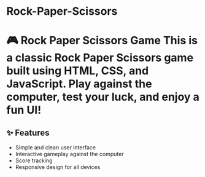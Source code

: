 # Rock-Paper-Scissors
# 🎮 Rock Paper Scissors Game  This is a classic **Rock Paper Scissors** game built using **HTML**, **CSS**, and **JavaScript**. Play against the computer, test your luck, and enjoy a fun UI! 
## ✨ Features 
- Simple and clean user interface
- Interactive gameplay against the computer
- Score tracking
- Responsive design for all devices 

